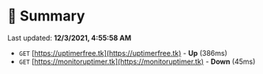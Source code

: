 # 📖 Summary
Last updated: **12/3/2021, 4:55:58 AM**

- `GET` [https://uptimerfree.tk](https://uptimerfree.tk) - **Up** (386ms)
- `GET` [https://monitoruptimer.tk](https://monitoruptimer.tk) - **Down** (45ms)
